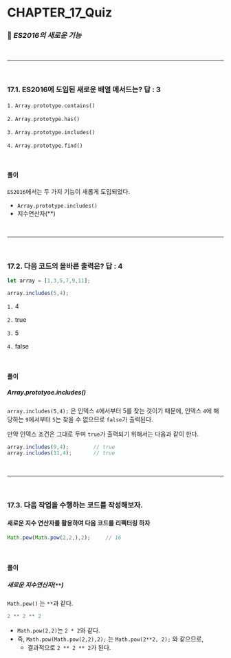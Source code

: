 #  CHAPTER_17_Quiz

###  :pencil: ***ES2016의 새로운 기능***

<br>

---

<br>

### 17.1. ES2016에 도입된 새로운 배열 메서드는? 답 : 3

`1.`  `Array.prototype.contains()`

`2.`  `Array.prototype.has()`

`3.`  `Array.prototype.includes()`

`4.`  `Array.prototype.find()`

<br>

#### 풀이

`ES2016`에서는 두 가지 기능이 새롭게 도입되었다.

- `Array.prototype.includes()`
- 지수연산자(**)

<br>

---

<br>

### 17.2. 다음 코드의 올바른 출력은? 답 : 4

```javascript
let array = [1,3,5,7,9,11];

array.includes(5,4);
```

`1.`  4

`2.`  true

`3.`  5

`4.`  false

<br>

#### 풀이

##### Array.prototyoe.includes()

`array.includes(5,4);` 은 인덱스 `4`에서부터 5를 찾는 것이기 때문에, 인덱스 `4`에 해당하는 `9`에서부터 `5`는 찾을 수 없으므로 `false`가 출력된다.

만약 인덱스 조건은 그대로 두며 `true`가 출력되기 위해서는 다음과 같이 한다.

```javascript
array.includes(9,4);		// true
array.includes(11,4);		// true
```

<br>

---

<br>

### 17.3. 다음 작업을 수행하는 코드를 작성해보자.

#### 새로운 지수 연산자를 활용하여 다음 코드를 리팩터링 하자

```javascript
Math.pow(Math.pow(2,2,),2);		// 16
```

<br>

#### 풀이

##### 새로운 지수연산자(`**`)

`Math.pow()` 는 `**`과 같다.

```javascript
2 ** 2 ** 2
```

- `Math.pow(2,2)`는 `2 * 2`와 같다.
- 즉, `Math.pow(Math.pow(2,2),2);` 는  `Math.pow(2**2, 2);` 와 같으므로,
  - 결과적으로 `2 ** 2 ** 2`가 된다.
